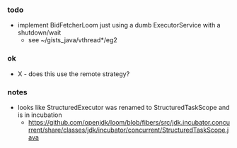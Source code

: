 
### todo

* implement BidFetcherLoom just using a dumb ExecutorService with a shutdown/wait
    - see ~/gists_java/vthread*/eg2

### ok 

* X - does this use the remote strategy?

### notes

* looks like StructuredExecutor was renamed to StructuredTaskScope and is in incubation
    - https://github.com/openjdk/loom/blob/fibers/src/jdk.incubator.concurrent/share/classes/jdk/incubator/concurrent/StructuredTaskScope.java

